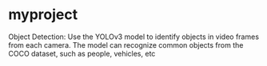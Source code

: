 # myproject
Object Detection: Use the YOLOv3 model to identify objects in video frames from each camera. The model can recognize common objects from the COCO dataset, such as people, vehicles, etc
